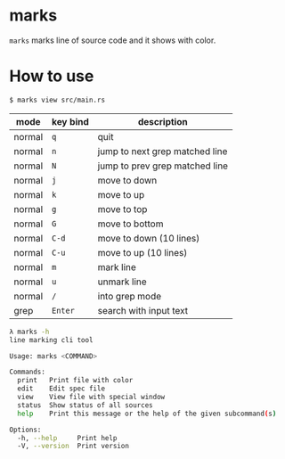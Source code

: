 # marks

`marks` marks line of source code and it shows with color.


# How to use

```bash
$ marks view src/main.rs
```

| mode   | key bind | description                    |
|--------|----------|--------------------------------|
| normal | `q`      | quit                           |
| normal | `n`      | jump to next grep matched line |
| normal | `N`      | jump to prev grep matched line |
| normal | `j`      | move to down                   |
| normal | `k`      | move to up                     |
| normal | `g`      | move to top                    |
| normal | `G`      | move to bottom                 |
| normal | `C-d`    | move to down (10 lines)        |
| normal | `C-u`    | move to up (10 lines)          |
| normal | `m`      | mark line                      |
| normal | `u`      | unmark line                    |
| normal | `/`      | into grep mode                 |
| grep   | `Enter`  | search with input text         |

```bash
λ marks -h
line marking cli tool

Usage: marks <COMMAND>

Commands:
  print   Print file with color
  edit    Edit spec file
  view    View file with special window
  status  Show status of all sources
  help    Print this message or the help of the given subcommand(s)

Options:
  -h, --help     Print help
  -V, --version  Print version
```
